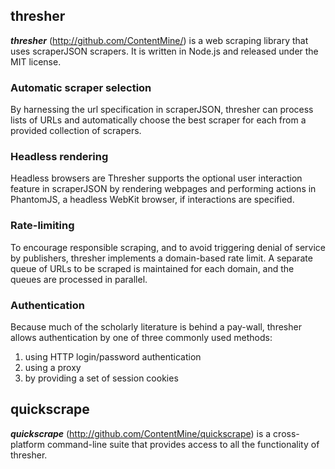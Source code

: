 ## thresher

***thresher*** (http://github.com/ContentMine/) is a web scraping library that uses scraperJSON scrapers. It is written in Node.js and released under the MIT license.

### Automatic scraper selection

By harnessing the url specification in scraperJSON, thresher can process lists of URLs and automatically choose the best scraper for each from a provided collection of scrapers. 

### Headless rendering

Headless browsers are Thresher supports the optional user interaction feature in scraperJSON by rendering webpages and performing actions in PhantomJS, a headless WebKit browser, if interactions are specified.

### Rate-limiting

To encourage responsible scraping, and to avoid triggering denial of service by publishers, thresher implements a domain-based rate limit. A separate queue of URLs to be scraped is maintained for each domain, and the queues are processed in parallel.

### Authentication

Because much of the scholarly literature is behind a pay-wall, thresher allows authentication by one of three commonly used methods:

1. using HTTP login/password authentication
2. using a proxy
3. by providing a set of session cookies

## quickscrape

***quickscrape*** (http://github.com/ContentMine/quickscrape) is a cross-platform command-line suite that provides access to all the functionality of thresher.